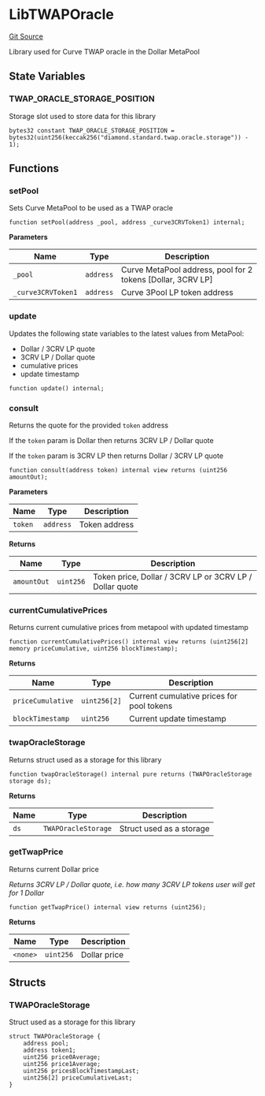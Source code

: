 # LibTWAPOracle
[Git Source](https://github.com/ubiquity/ubiquity-dollar/blob/e160bf5b70e53d2b45eeff4c7e3dc69c842c728f/src/dollar/libraries/LibTWAPOracle.sol)

Library used for Curve TWAP oracle in the Dollar MetaPool


## State Variables
### TWAP_ORACLE_STORAGE_POSITION
Storage slot used to store data for this library


```solidity
bytes32 constant TWAP_ORACLE_STORAGE_POSITION = bytes32(uint256(keccak256("diamond.standard.twap.oracle.storage")) - 1);
```


## Functions
### setPool

Sets Curve MetaPool to be used as a TWAP oracle


```solidity
function setPool(address _pool, address _curve3CRVToken1) internal;
```
**Parameters**

|Name|Type|Description|
|----|----|-----------|
|`_pool`|`address`|Curve MetaPool address, pool for 2 tokens [Dollar, 3CRV LP]|
|`_curve3CRVToken1`|`address`|Curve 3Pool LP token address|


### update

Updates the following state variables to the latest values from MetaPool:
- Dollar / 3CRV LP quote
- 3CRV LP / Dollar quote
- cumulative prices
- update timestamp


```solidity
function update() internal;
```

### consult

Returns the quote for the provided `token` address

If the `token` param is Dollar then returns 3CRV LP / Dollar quote

If the `token` param is 3CRV LP then returns Dollar / 3CRV LP quote


```solidity
function consult(address token) internal view returns (uint256 amountOut);
```
**Parameters**

|Name|Type|Description|
|----|----|-----------|
|`token`|`address`|Token address|

**Returns**

|Name|Type|Description|
|----|----|-----------|
|`amountOut`|`uint256`|Token price, Dollar / 3CRV LP or 3CRV LP / Dollar quote|


### currentCumulativePrices

Returns current cumulative prices from metapool with updated timestamp


```solidity
function currentCumulativePrices() internal view returns (uint256[2] memory priceCumulative, uint256 blockTimestamp);
```
**Returns**

|Name|Type|Description|
|----|----|-----------|
|`priceCumulative`|`uint256[2]`|Current cumulative prices for pool tokens|
|`blockTimestamp`|`uint256`|Current update timestamp|


### twapOracleStorage

Returns struct used as a storage for this library


```solidity
function twapOracleStorage() internal pure returns (TWAPOracleStorage storage ds);
```
**Returns**

|Name|Type|Description|
|----|----|-----------|
|`ds`|`TWAPOracleStorage`|Struct used as a storage|


### getTwapPrice

Returns current Dollar price

*Returns 3CRV LP / Dollar quote, i.e. how many 3CRV LP tokens user will get for 1 Dollar*


```solidity
function getTwapPrice() internal view returns (uint256);
```
**Returns**

|Name|Type|Description|
|----|----|-----------|
|`<none>`|`uint256`|Dollar price|


## Structs
### TWAPOracleStorage
Struct used as a storage for this library


```solidity
struct TWAPOracleStorage {
    address pool;
    address token1;
    uint256 price0Average;
    uint256 price1Average;
    uint256 pricesBlockTimestampLast;
    uint256[2] priceCumulativeLast;
}
```

